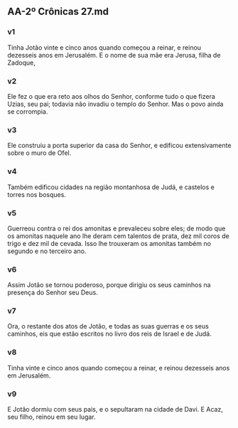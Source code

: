 ## AA-2º Crônicas 27.md
### v1
 Tinha Jotão vinte e cinco anos quando começou a reinar, e reinou dezesseis anos em Jerusalém. E o nome de sua mãe era Jerusa, filha de Zadoque,
### v2
 Ele fez o que era reto aos olhos do Senhor, conforme tudo o que fizera Uzias, seu pai; todavia não invadiu o templo do Senhor. Mas o povo ainda se corrompia.
### v3
 Ele construiu a porta superior da casa do Senhor, e edificou extensivamente sobre o muro de Ofel.
### v4
 Também edificou cidades na região montanhosa de Judá, e castelos e torres nos bosques.
### v5
 Guerreou contra o rei dos amonitas e prevaleceu sobre eles; de modo que os amonitas naquele ano lhe deram cem talentos de prata, dez mil coros de trigo e dez mil de cevada. Isso lhe trouxeram os amonitas também no segundo e no terceiro ano.
### v6
 Assim Jotão se tornou poderoso, porque dirigiu os seus caminhos na presença do Senhor seu Deus.
### v7
 Ora, o restante dos atos de Jotão, e todas as suas guerras e os seus caminhos, eis que estão escritos no livro dos reis de Israel e de Judá.
### v8
 Tinha vinte e cinco anos quando começou a reinar, e reinou dezesseis anos em Jerusalém.
### v9
 E Jotão dormiu com seus pais, e o sepultaram na cidade de Davi. E Acaz, seu filho, reinou em seu lugar.
